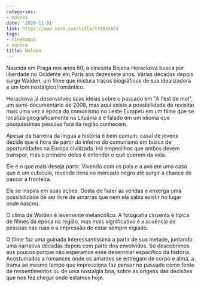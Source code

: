 ```yaml
---
categories:
- movies
date: '2020-11-01'
link: https://www.imdb.com/title/tt5024672
tags:
- cinemaqui
- mostra
title: Walden
---
```


Nascida em Praga nos anos 60, a cineasta Bojena Horackova busca por liberdade no Ocidente em Paris aos dezessete anos. Várias décadas depois surge Walden, um filme que mistura traços biográficos de sua idealizadora e um tom nostálgico/romântico.

Horackova já desenvolveu suas ideias sobre o passado em "A l'est de moi", um semi-documentário de 2008, mas aqui existe a possibilidade de revisitar mais uma vez a época do comunismo no Leste Europeu em um filme que se localiza geograficamente na Lituânia e é falado em um idioma que pouquíssimas pessoas fora da região conhecem.

Apesar da barreira da língua a história é bem comum: casal de jovens decide que é hora de partir do inferno do comunismo em busca de oportunidades na Europa civilizada. Há empecilhos que ambos devem transpor, mas o primeiro delos é entender o quê querem da vida.

Ele é o que mais deseja partir. Vivendo com os pais e a avó em uma casa que é um cubículo, revende itens no mercado negro até surgir a chance de passar a fronteira.

Ela se inspira em suas ações. Gosta de fazer as vendas e enxerga uma possibilidade de ser livre de amarras que nem ela sabia existir no lugar onde nasceu.

O clima de Walden é levemente melancólico. A fotografia cinzenta é típica de filmes da época na região, mas mais significativo é a ausência de pessoas nas ruas e a impressão de estar sempre vigiado.

O filme faz uma guinada interessantíssima a partir de sua metade, juntando uma narrativa décadas depois com parte dos envolvidos. Só descobrimos aos poucos porque não esperamos esse desenrolar específico da história. Acostumados a romances onde os amantes se entregam de corpo e alma, a trama ao mesmo tempo que impressiona faz pensar no passado como fonte de ressentimentos ou de uma nostalgia boa, sobre as origens das decisões que nos fez chegar onde estamos hoje.

